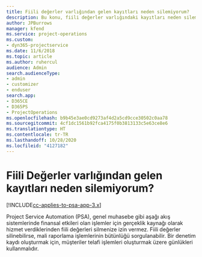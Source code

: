 ```yaml
---
title: Fiili değerler varlığından gelen kayıtları neden silemiyorum?
description: Bu konu, fiili değerler varlığındaki kayıtları neden silemediğiniz hakkında bilgi sağlar.
author: JPBurrows
manager: kfend
ms.service: project-operations
ms.custom:
- dyn365-projectservice
ms.date: 11/6/2018
ms.topic: article
ms.author: ruhercul
audience: Admin
search.audienceType:
- admin
- customizer
- enduser
search.app:
- D365CE
- D365PS
- ProjectOperations
ms.openlocfilehash: b9b45e3ae0cd9273af4d2a5cd9cce30502c0aa78
ms.sourcegitcommit: 4cf1dc1561b92fca4175f0b3813133c5e63ce8e6
ms.translationtype: HT
ms.contentlocale: tr-TR
ms.lasthandoff: 10/28/2020
ms.locfileid: "4127182"
---
```

# <a name="why-cant-i-delete-records-from-the-actuals-entity"></a>Fiili Değerler varlığından gelen kayıtları neden silemiyorum?

[!INCLUDE[cc-applies-to-psa-app-3.x](../includes/cc-applies-to-psa-app-3x.md)]

Project Service Automation (PSA), genel muhasebe gibi aşağı akış sistemlerinde finansal etkileri olan işlemler için gerçeklik kaynağı olarak hizmet verdiklerinden fiili değerleri silmenize izin vermez. Fiili değerler silinebilirse, mali raporlama işlemlerinin bütünlüğü sorgulanabilir. Bir denetim kaydı oluşturmak için, müşteriler telafi işlemleri oluşturmak üzere günlükleri kullanmalıdır.

